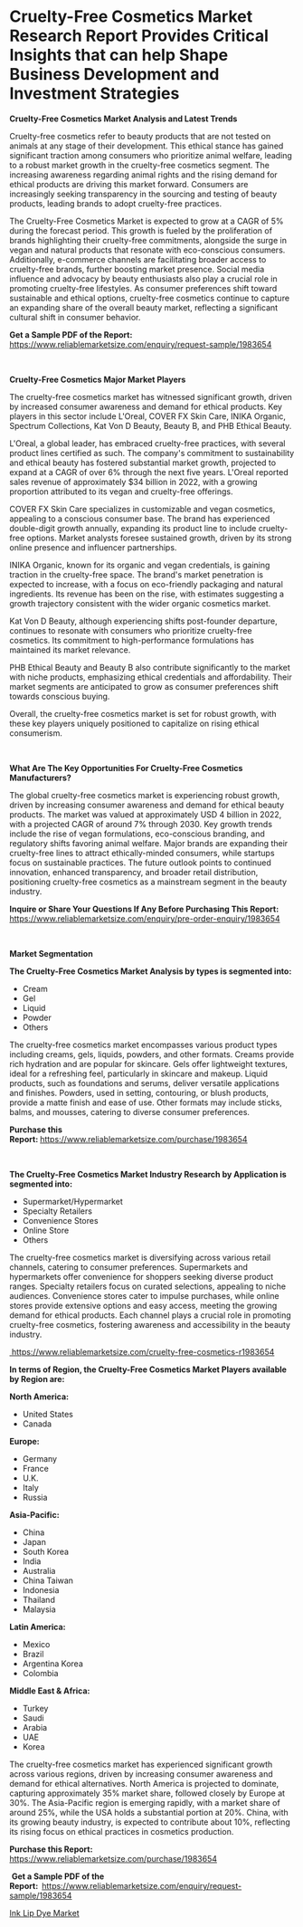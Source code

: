 <p><h1>Cruelty-Free Cosmetics Market Research Report Provides Critical Insights that can help Shape Business Development and Investment Strategies</h1></p><p><strong>Cruelty-Free Cosmetics Market Analysis and Latest Trends</strong></p>
<p><p>Cruelty-free cosmetics refer to beauty products that are not tested on animals at any stage of their development. This ethical stance has gained significant traction among consumers who prioritize animal welfare, leading to a robust market growth in the cruelty-free cosmetics segment. The increasing awareness regarding animal rights and the rising demand for ethical products are driving this market forward. Consumers are increasingly seeking transparency in the sourcing and testing of beauty products, leading brands to adopt cruelty-free practices.</p><p>The Cruelty-Free Cosmetics Market is expected to grow at a CAGR of 5% during the forecast period. This growth is fueled by the proliferation of brands highlighting their cruelty-free commitments, alongside the surge in vegan and natural products that resonate with eco-conscious consumers. Additionally, e-commerce channels are facilitating broader access to cruelty-free brands, further boosting market presence. Social media influence and advocacy by beauty enthusiasts also play a crucial role in promoting cruelty-free lifestyles. As consumer preferences shift toward sustainable and ethical options, cruelty-free cosmetics continue to capture an expanding share of the overall beauty market, reflecting a significant cultural shift in consumer behavior.</p></p>
<p><strong>Get a Sample PDF of the Report:&nbsp;</strong> <a href="https://www.reliablemarketsize.com/enquiry/request-sample/1983654?utm_campaign=2192&utm_medium=2&utm_source=Github&utm_content=ia&utm_term=10022025&utm_id=cruelty-free-cosmetics">https://www.reliablemarketsize.com/enquiry/request-sample/1983654</a></p>
<p>&nbsp;</p>
<p><strong>Cruelty-Free Cosmetics Major Market Players</strong></p>
<p><p>The cruelty-free cosmetics market has witnessed significant growth, driven by increased consumer awareness and demand for ethical products. Key players in this sector include L'Oreal, COVER FX Skin Care, INIKA Organic, Spectrum Collections, Kat Von D Beauty, Beauty B, and PHB Ethical Beauty.</p><p>L'Oreal, a global leader, has embraced cruelty-free practices, with several product lines certified as such. The company's commitment to sustainability and ethical beauty has fostered substantial market growth, projected to expand at a CAGR of over 6% through the next five years. L'Oreal reported sales revenue of approximately $34 billion in 2022, with a growing proportion attributed to its vegan and cruelty-free offerings.</p><p>COVER FX Skin Care specializes in customizable and vegan cosmetics, appealing to a conscious consumer base. The brand has experienced double-digit growth annually, expanding its product line to include cruelty-free options. Market analysts foresee sustained growth, driven by its strong online presence and influencer partnerships.</p><p>INIKA Organic, known for its organic and vegan credentials, is gaining traction in the cruelty-free space. The brand's market penetration is expected to increase, with a focus on eco-friendly packaging and natural ingredients. Its revenue has been on the rise, with estimates suggesting a growth trajectory consistent with the wider organic cosmetics market.</p><p>Kat Von D Beauty, although experiencing shifts post-founder departure, continues to resonate with consumers who prioritize cruelty-free cosmetics. Its commitment to high-performance formulations has maintained its market relevance.</p><p>PHB Ethical Beauty and Beauty B also contribute significantly to the market with niche products, emphasizing ethical credentials and affordability. Their market segments are anticipated to grow as consumer preferences shift towards conscious buying.</p><p>Overall, the cruelty-free cosmetics market is set for robust growth, with these key players uniquely positioned to capitalize on rising ethical consumerism.</p></p>
<p>&nbsp;</p>
<p><strong>What Are The Key Opportunities For Cruelty-Free Cosmetics Manufacturers?</strong></p>
<p><p>The global cruelty-free cosmetics market is experiencing robust growth, driven by increasing consumer awareness and demand for ethical beauty products. The market was valued at approximately USD 4 billion in 2022, with a projected CAGR of around 7% through 2030. Key growth trends include the rise of vegan formulations, eco-conscious branding, and regulatory shifts favoring animal welfare. Major brands are expanding their cruelty-free lines to attract ethically-minded consumers, while startups focus on sustainable practices. The future outlook points to continued innovation, enhanced transparency, and broader retail distribution, positioning cruelty-free cosmetics as a mainstream segment in the beauty industry.</p></p>
<p><strong>Inquire or Share Your Questions If Any Before Purchasing This Report:</strong> <a href="https://www.reliablemarketsize.com/enquiry/pre-order-enquiry/1983654?utm_campaign=2192&utm_medium=2&utm_source=Github&utm_content=ia&utm_term=10022025&utm_id=cruelty-free-cosmetics">https://www.reliablemarketsize.com/enquiry/pre-order-enquiry/1983654</a></p>
<p>&nbsp;</p>
<p><strong>Market Segmentation</strong></p>
<p><strong>The Cruelty-Free Cosmetics Market Analysis by types is segmented into:</strong></p>
<p><ul><li>Cream</li><li>Gel</li><li>Liquid</li><li>Powder</li><li>Others</li></ul></p>
<p><p>The cruelty-free cosmetics market encompasses various product types including creams, gels, liquids, powders, and other formats. Creams provide rich hydration and are popular for skincare. Gels offer lightweight textures, ideal for a refreshing feel, particularly in skincare and makeup. Liquid products, such as foundations and serums, deliver versatile applications and finishes. Powders, used in setting, contouring, or blush products, provide a matte finish and ease of use. Other formats may include sticks, balms, and mousses, catering to diverse consumer preferences.</p></p>
<p><strong>Purchase this Report:&nbsp;</strong><a href="https://www.reliablemarketsize.com/purchase/1983654?utm_campaign=2192&utm_medium=2&utm_source=Github&utm_content=ia&utm_term=10022025&utm_id=cruelty-free-cosmetics">https://www.reliablemarketsize.com/purchase/1983654</a></p>
<p>&nbsp;</p>
<p><strong>The Cruelty-Free Cosmetics Market Industry Research by Application is segmented into:</strong></p>
<p><ul><li>Supermarket/Hypermarket</li><li>Specialty Retailers</li><li>Convenience Stores</li><li>Online Store</li><li>Others</li></ul></p>
<p><p>The cruelty-free cosmetics market is diversifying across various retail channels, catering to consumer preferences. Supermarkets and hypermarkets offer convenience for shoppers seeking diverse product ranges. Specialty retailers focus on curated selections, appealing to niche audiences. Convenience stores cater to impulse purchases, while online stores provide extensive options and easy access, meeting the growing demand for ethical products. Each channel plays a crucial role in promoting cruelty-free cosmetics, fostering awareness and accessibility in the beauty industry.</p></p>
<p><a href="https://www.reliablemarketsize.com/cruelty-free-cosmetics-r1983654?utm_campaign=2192&utm_medium=2&utm_source=Github&utm_content=ia&utm_term=10022025&utm_id=cruelty-free-cosmetics">&nbsp;https://www.reliablemarketsize.com/cruelty-free-cosmetics-r1983654</a></p>
<p><strong>In terms of Region, the Cruelty-Free Cosmetics Market Players available by Region are:</strong></p>
<p>
    <p> <strong> North America: </strong>
        <ul>
            <li>United States</li>
            <li>Canada</li>
        </ul>
        </p> 
    <p> <strong> Europe: </strong>
        <ul>
            <li>Germany</li>
            <li>France</li>
            <li>U.K.</li>
            <li>Italy</li>
            <li>Russia</li>
        </ul>
        </p> 
    <p> <strong> Asia-Pacific: </strong>
        <ul>
            <li>China</li>
            <li>Japan</li>
            <li>South Korea</li>
            <li>India</li>
            <li>Australia</li>
            <li>China Taiwan</li>
            <li>Indonesia</li>
            <li>Thailand</li>
            <li>Malaysia</li>
        </ul>
        </p> 
    <p> <strong> Latin America: </strong>
        <ul>
            <li>Mexico</li>
            <li>Brazil</li>
            <li>Argentina Korea</li>
            <li>Colombia</li>
        </ul>
        </p> 
    <p> <strong> Middle East & Africa: </strong>
        <ul>
            <li>Turkey</li>
            <li>Saudi</li>
            <li>Arabia</li>
            <li>UAE</li>
            <li>Korea</li>
        </ul>
    </p>
    </p>
<p><p>The cruelty-free cosmetics market has experienced significant growth across various regions, driven by increasing consumer awareness and demand for ethical alternatives. North America is projected to dominate, capturing approximately 35% market share, followed closely by Europe at 30%. The Asia-Pacific region is emerging rapidly, with a market share of around 25%, while the USA holds a substantial portion at 20%. China, with its growing beauty industry, is expected to contribute about 10%, reflecting its rising focus on ethical practices in cosmetics production.</p></p>
<p><strong>Purchase this Report: </strong><a href="https://www.reliablemarketsize.com/purchase/1983654?utm_campaign=2192&utm_medium=2&utm_source=Github&utm_content=ia&utm_term=10022025&utm_id=cruelty-free-cosmetics">https://www.reliablemarketsize.com/purchase/1983654</a></p>
<p>&nbsp;<strong>Get a Sample PDF of the Report:&nbsp;&nbsp;</strong><a href="https://www.reliablemarketsize.com/enquiry/request-sample/1983654?utm_campaign=2192&utm_medium=2&utm_source=Github&utm_content=ia&utm_term=10022025&utm_id=cruelty-free-cosmetics">https://www.reliablemarketsize.com/enquiry/request-sample/1983654</a></p>
<p><strong></strong></p>
<p><p><a href="https://github.com/WashimHussain441/Market-Research-Report-List-1/blob/main/ink-lip-dye-market.md?utm_campaign=2192&utm_medium=2&utm_source=Github&utm_content=ia&utm_term=10022025&utm_id=cruelty-free-cosmetics">Ink Lip Dye Market</a></p></p>